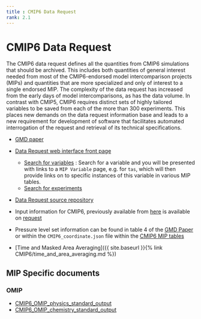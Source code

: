 ```yaml
---
title : CMIP6 Data Request
rank: 2.1
---
```


# CMIP6 Data Request

The CMIP6 data request defines all the quantities from CMIP6 simulations that should be archived. 
This includes both quantities of general interest needed from most of the CMIP6-endorsed model intercomparison projects (MIPs) and quantities that are more specialized and only of interest to a single endorsed MIP. 
The complexity of the data request has increased from the early days of model intercomparisons, as has the data volume. 
In contrast with CMIP5, CMIP6 requires distinct sets of highly tailored variables to be saved from each of the more than 300 experiments. 
This places new demands on the data request information base and leads to a new requirement for development of software that facilitates automated interrogation of the request and retrieval of its technical specifications. 

* [GMD paper](https://gmd.copernicus.org/articles/13/201/2020/)
* [Data Request web interface front page](http://clipc-services.ceda.ac.uk/dreq/index.html)
  * [Search for variables](http://clipc-services.ceda.ac.uk/dreq/mipVars.html) : Search for a variable and you will be presented with links to a `MIP Variable` page, e.g. for `tas`, which will then provide links on to specific instances of this variable in various MIP tables.
  * [Search for experiments](http://clipc-services.ceda.ac.uk/dreq/experiments.html)
* [Data Request source repository](https://github.com/cmip6dr/data_request_snapshots) 
* Input information for CMIP6, previously available from [here](http://proj.badc.rl.ac.uk/exarch/browser/CMIP6dreqbuild/trunk/inputs) is available on [request](https://github.com/WCRP-CMIP/WGCM_Infrastructure_Panel/issues)

* Pressure level set information can be found in table 4 of the [GMD Paper](https://gmd.copernicus.org/articles/13/201/2020/#section4) or within the `CMIP6_coordinate.json` file within the [CMIP6 MIP tables](https://github.com/PCMDI/cmip6-cmor-tables/blob/master/Tables/CMIP6_coordinate.json)
* [Time and Masked Area Averaging]({{ site.baseurl }}{% link CMIP6/time_and_area_averaging.md %})

## MIP Specific documents

### OMIP

* [CMIP6_OMIP_physics_standard_output](https://docs.google.com/spreadsheets/d/1M7KeHm1ZaSKClgf5O0L1-LZgWJJqaVlVTQ44jnZiT4A)
* [CMIP6_OMIP_chemistry_standard_output](https://docs.google.com/spreadsheets/d/1SfxHKASSwLbPM6xBDjZ6Y8oIxx9APLOlCG9G0lzIu7o)

